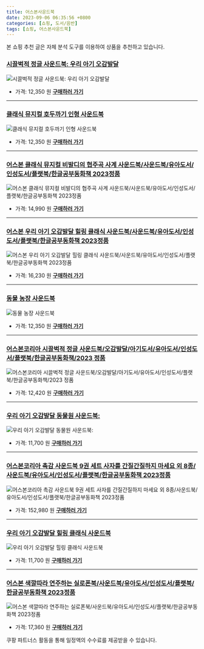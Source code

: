 ```yaml
---
title: 어스본사운드북
date: 2023-09-06 06:35:56 +0800
categories: [쇼핑, 도서/음반]
tags: [쇼핑, 어스본사운드북]
---
```

본 쇼핑 추천 글은 자체 분석 도구를 이용하여 상품을 추천하고 있습니다.
### [시끌벅적 정글 사운드북: 우리 아기 오감발달](https://link.coupang.com/re/AFFSDP?lptag=AF1030537&pageKey=16407069&itemId=77529671&vendorItemId=3130794261&traceid=V0-153-f3d4165d249e1ab4&requestid=20230907063556606266310400&token=31850C%7CMIXED)
![시끌벅적 정글 사운드북: 우리 아기 오감발달](https://ads-partners.coupang.com/image1/kr9EAa4hAP4Y3oweklTn89wIroE2NRlA6666R1-L5W6HE0DYRL5DuuIcFfS3ylElGtnUPzEb8GhVzGBbCprubBsCdYHofvIL8cPdCldBrPh5qNkMrW7E-Wbb05NYIevjdSkQvP-OfSxHqsbLMnVYmM6zw3FnVwOxbg9K6LZrmNqU5IrW5of_ftWkMkKVQ7uhPDFJZuQSO1zZvqrVgEIhEUniB2ZgY3S5dnk0Rl2XdQ3xAbNgmFy1_ynJ0AkjnHEXfjgFXWC2xI-Gl9zQ4k0InBUdYRiKLFCOUIypWoihIAw=)
- 가격: 12,350 원
[**구매하러 가기**](https://link.coupang.com/re/AFFSDP?lptag=AF1030537&pageKey=16407069&itemId=77529671&vendorItemId=3130794261&traceid=V0-153-f3d4165d249e1ab4&requestid=20230907063556606266310400&token=31850C%7CMIXED)
---
### [클래식 뮤지컬 호두까기 인형 사운드북](https://link.coupang.com/re/AFFSDP?lptag=AF1030537&pageKey=4624647158&itemId=5736202849&vendorItemId=73034904876&traceid=V0-153-7f0d3f0a8f5f6b8c&requestid=20230907063556606266310400&token=31850C%7CMIXED)
![클래식 뮤지컬 호두까기 인형 사운드북](https://ads-partners.coupang.com/image1/5jnUHA5ux4nMSliD5j1mJTKCAYs_81gTOGkxd-tXeXmJMuhM-orcg6FkqI-xaZFK2RTi78FDr24DblrBeMVsxGpAQQX_XrHL0vvIcyTdwl0fQBmgu8NI98EWn1531xtX6ShwBeDRWShooBtPk3eWUe5srEWV3Uz9zrq10w77TOlFdwH429sI6_Qna7KWAhUu2YXJqyuRkljoU-4y5s2uCSGNwvUgVnYi3R9kv3BIDyykr-iV1jtP6EatPV0Kyg_MfHq_tb48uN8BeQAGFJ3a)
- 가격: 12,350 원
[**구매하러 가기**](https://link.coupang.com/re/AFFSDP?lptag=AF1030537&pageKey=4624647158&itemId=5736202849&vendorItemId=73034904876&traceid=V0-153-7f0d3f0a8f5f6b8c&requestid=20230907063556606266310400&token=31850C%7CMIXED)
---
### [어스본 클래식 뮤지컬 비발디의 협주곡 사계 사운드북/사운드북/유아도서/인성도서/플랫북/한글공부동화책 2023정품](https://link.coupang.com/re/AFFSDP?lptag=AF1030537&pageKey=7481133221&itemId=19541727911&vendorItemId=86917712575&traceid=V0-153-530c372bbe97c6c4&clickBeacon=2g%2FFLz25tU9yDzyyXtMV4VJQsjRzNwO93CXGPd6f6RvleO8FzgVN1xuHmQl5lHB%2BkJz27zrE6GzxCAyKmtfS5Sy4mT1lfzHKpBY4HKeCL4WBxHLQPYa8%2FdyWYFxYUjOoLNu42bLjzQ71JRqWzfAyT7h%2BwNHCoheOi3yOD%2FkkW3bVOxW7sQnxseZX2RbDvEbXXFsPOLThuT%2BRzidf4USvYm95jaUO2gcw0jrkMF7MvQvIBlD6Rp6qZ8FcZo3voTCjIt%2BYlG5pqPYGl%2Bdqo0XIXnny63tfRK1iFh0gtBeNFbkGMtP7PBH2xqIn9h6Rho0Z8%2BZcPx0EfdoheOnBYzc9zIBd2I5%2B07sxepLdyCrqCqNQydxC%2BkM1409Byq376e2dENCnMaShZXpMW8MFt2XkNUk9oEJdvr7Z2G7CT28OEm%2FhHHbKVaZ0z3uUxOCQSc98IzK8yOMvbkUtEaMckb%2FNdG2csj9MWuIJKf2VkIdd321b%2F2D16KuwR7DLip6eQHMQGDS9R5b9gmAPlw3sQ2fL730Zr3VpV0KZOVhNmOWUUmcmiiln1%2B4nRCbKUQP4mxTbZSPbamRblsCAq68krJiye7PcTQTF8%2Fzigb57Q6O6svA3815mRyiSVOzkOMCXSyVAq%2FOlZZEuQ%2FcdVmb%2BkD85uR227Wd7vLJYbYfLePbN4BlKvXRY%2FyegpWzJ3bmveWuq4LjrnWu5D%2FC%2FFrMne1csEVeZ%2Fl3b7FGhd3DwLY3pT1KIKIMUVuB%2BEWQceL8f6kXZxZMqRe1546hFrWf%2BogyWCro%2FYAPlfY1UOgpHEHe0EFEvcGdXqcVifX6kBf7i1RbJYCwlNaiFyRf0%2F8qrvzrdYtWHApaR5q25%2BlYIIaddsE6ERDWD7afuyIqrqtZbSUiz&requestid=20230907063556606266310400&token=31850C%7CMIXED)
![어스본 클래식 뮤지컬 비발디의 협주곡 사계 사운드북/사운드북/유아도서/인성도서/플랫북/한글공부동화책 2023정품](https://ads-partners.coupang.com/image1/8FOXKOddgqEXdSzY8Ga7O7LTv3WM5HEN-DCpiJXdficV34nSBbT7j3Ta6prs1V22t_Dp2TC6EiJfS7z_uvxFWU6HYVRuMhcYv3TYsj9j7zu1TI6-sBSRt9OdAXX-YA9fh23ANh9NlBHNbdOowNisFDYC_aJKl1mDz3_WExu8l7fG25L_jcK845BkSowfbFB-lSk1e4vVQn9KGtbwoZWb2nhZoqqQubzZBHLhxMgWUx2Vad4UN3MIyWMP5yHm4Q3ysuL5ZkDax8aGEU1z3jh2ItDleapqr1agJUyXdd6khQn6diOD)
- 가격: 14,990 원
[**구매하러 가기**](https://link.coupang.com/re/AFFSDP?lptag=AF1030537&pageKey=7481133221&itemId=19541727911&vendorItemId=86917712575&traceid=V0-153-530c372bbe97c6c4&clickBeacon=2g%2FFLz25tU9yDzyyXtMV4VJQsjRzNwO93CXGPd6f6RvleO8FzgVN1xuHmQl5lHB%2BkJz27zrE6GzxCAyKmtfS5Sy4mT1lfzHKpBY4HKeCL4WBxHLQPYa8%2FdyWYFxYUjOoLNu42bLjzQ71JRqWzfAyT7h%2BwNHCoheOi3yOD%2FkkW3bVOxW7sQnxseZX2RbDvEbXXFsPOLThuT%2BRzidf4USvYm95jaUO2gcw0jrkMF7MvQvIBlD6Rp6qZ8FcZo3voTCjIt%2BYlG5pqPYGl%2Bdqo0XIXnny63tfRK1iFh0gtBeNFbkGMtP7PBH2xqIn9h6Rho0Z8%2BZcPx0EfdoheOnBYzc9zIBd2I5%2B07sxepLdyCrqCqNQydxC%2BkM1409Byq376e2dENCnMaShZXpMW8MFt2XkNUk9oEJdvr7Z2G7CT28OEm%2FhHHbKVaZ0z3uUxOCQSc98IzK8yOMvbkUtEaMckb%2FNdG2csj9MWuIJKf2VkIdd321b%2F2D16KuwR7DLip6eQHMQGDS9R5b9gmAPlw3sQ2fL730Zr3VpV0KZOVhNmOWUUmcmiiln1%2B4nRCbKUQP4mxTbZSPbamRblsCAq68krJiye7PcTQTF8%2Fzigb57Q6O6svA3815mRyiSVOzkOMCXSyVAq%2FOlZZEuQ%2FcdVmb%2BkD85uR227Wd7vLJYbYfLePbN4BlKvXRY%2FyegpWzJ3bmveWuq4LjrnWu5D%2FC%2FFrMne1csEVeZ%2Fl3b7FGhd3DwLY3pT1KIKIMUVuB%2BEWQceL8f6kXZxZMqRe1546hFrWf%2BogyWCro%2FYAPlfY1UOgpHEHe0EFEvcGdXqcVifX6kBf7i1RbJYCwlNaiFyRf0%2F8qrvzrdYtWHApaR5q25%2BlYIIaddsE6ERDWD7afuyIqrqtZbSUiz&requestid=20230907063556606266310400&token=31850C%7CMIXED)
---
### [어스본 우리 아기 오감발달 힐링 클래식 사운드북/사운드북/유아도서/인성도서/플랫북/한글공부동화책 2023정품](https://link.coupang.com/re/AFFSDP?lptag=AF1030537&pageKey=7481126173&itemId=19541699489&vendorItemId=86649970463&traceid=V0-153-1dbc1a9e32028278&clickBeacon=2g%2FFLz25tU9yDzyyXtMV4VJQsjRzNwO93CXGPd6f6RvleO8FzgVN1xuHmQl5lHB%2BkJz27zrE6GzxCAyKmtfS5Sy4mT1lfzHKpBY4HKeCL4XU%2BevL7s0W3uWk8VULoRtmOCnkNao9vkYHOqXmkPn7TY1A6tezrUat56SMXmsGVnlcnPqQP6LuQ8HJOZWirQgEXFsPOLThuT%2BRzidf4USvYm95jaUO2gcw0jrkMF7MvQvIBlD6Rp6qZ8FcZo3voTCj57FXgzGmYmFAG9HNKhCAh4Fsg1helTTvIvtAh6rlRhSaDzTsU0cBG29MTenJPRUPL1shHyHqO3gO9P%2FCawOZ0yJhp3Kz6KfRPjWj09HGd2hg%2Bln%2Fjsg4DhdDGmDi%2B1s%2BIifhopss7YKhHn0JYT%2FmT0k9oEJdvr7Z2G7CT28OEm8zPiFJycBzGJBtG8DdiBZqIzK8yOMvbkUtEaMckb%2FNdLztHjDU%2Fpy0D9xb8xNdrdpb%2F2D16KuwR7DLip6eQHMQGDS9R5b9gmAPlw3sQ2fL730Zr3VpV0KZOVhNmOWUUmcmiiln1%2B4nRCbKUQP4mxTbZSPbamRblsCAq68krJiye7PcTQTF8%2Fzigb57Q6O6svA3815mRyiSVOzkOMCXSyVAq%2FOlZZEuQ%2FcdVmb%2BkD85uR227Wd7vLJYbYfLePbN4BlKvXRY%2FyegpWzJ3bmveWuq4LjrnWu5D%2FC%2FFrMne1csEVeZ%2Fl3b7FGhd3DwLY3pT1KIKIMUVuB%2BEWQceL8f6kXZxZMqRe1546hFrWf%2BogyWCro%2FYAPlfY1UOgpHEHe0EFEvcGdXqcVifX6kBf7i1RbJYCwlNaiFyRf0%2F8qrvzrdYtWHApaR5q25%2BlYIIaddsE6ERDWD7afuyIqrqtZbSUiz&requestid=20230907063556606266310400&token=31850C%7CMIXED)
![어스본 우리 아기 오감발달 힐링 클래식 사운드북/사운드북/유아도서/인성도서/플랫북/한글공부동화책 2023정품](https://ads-partners.coupang.com/image1/nu_OVhe8Q0hol_RvnqaL3S3DHTVJmKXMmu_9J5aFEog_qgJE9ttMvG55_UgOr7aHMGD4bgoyIT_9eVhCRC0lkp2UYalzlYKmVd4ugjH_chtQbjUPMmN8EBa9tHJvJPRNJgAZSRZDSvOszSCclTLrphBEy7IzHwkm2qVaLxFBuL3J6wSxGaqMmXN0h3lz5iXaXXm8H07aUj70CDYPW3djfxguGNXYPIeDrq9NJn9yCKKT3IKr2yBBUU6UxHxko75optIJUL4RACHb5piDBMbF5T_OmhOqdAunsdwEH324S4jP4VeOaQ==)
- 가격: 16,230 원
[**구매하러 가기**](https://link.coupang.com/re/AFFSDP?lptag=AF1030537&pageKey=7481126173&itemId=19541699489&vendorItemId=86649970463&traceid=V0-153-1dbc1a9e32028278&clickBeacon=2g%2FFLz25tU9yDzyyXtMV4VJQsjRzNwO93CXGPd6f6RvleO8FzgVN1xuHmQl5lHB%2BkJz27zrE6GzxCAyKmtfS5Sy4mT1lfzHKpBY4HKeCL4XU%2BevL7s0W3uWk8VULoRtmOCnkNao9vkYHOqXmkPn7TY1A6tezrUat56SMXmsGVnlcnPqQP6LuQ8HJOZWirQgEXFsPOLThuT%2BRzidf4USvYm95jaUO2gcw0jrkMF7MvQvIBlD6Rp6qZ8FcZo3voTCj57FXgzGmYmFAG9HNKhCAh4Fsg1helTTvIvtAh6rlRhSaDzTsU0cBG29MTenJPRUPL1shHyHqO3gO9P%2FCawOZ0yJhp3Kz6KfRPjWj09HGd2hg%2Bln%2Fjsg4DhdDGmDi%2B1s%2BIifhopss7YKhHn0JYT%2FmT0k9oEJdvr7Z2G7CT28OEm8zPiFJycBzGJBtG8DdiBZqIzK8yOMvbkUtEaMckb%2FNdLztHjDU%2Fpy0D9xb8xNdrdpb%2F2D16KuwR7DLip6eQHMQGDS9R5b9gmAPlw3sQ2fL730Zr3VpV0KZOVhNmOWUUmcmiiln1%2B4nRCbKUQP4mxTbZSPbamRblsCAq68krJiye7PcTQTF8%2Fzigb57Q6O6svA3815mRyiSVOzkOMCXSyVAq%2FOlZZEuQ%2FcdVmb%2BkD85uR227Wd7vLJYbYfLePbN4BlKvXRY%2FyegpWzJ3bmveWuq4LjrnWu5D%2FC%2FFrMne1csEVeZ%2Fl3b7FGhd3DwLY3pT1KIKIMUVuB%2BEWQceL8f6kXZxZMqRe1546hFrWf%2BogyWCro%2FYAPlfY1UOgpHEHe0EFEvcGdXqcVifX6kBf7i1RbJYCwlNaiFyRf0%2F8qrvzrdYtWHApaR5q25%2BlYIIaddsE6ERDWD7afuyIqrqtZbSUiz&requestid=20230907063556606266310400&token=31850C%7CMIXED)
---
### [동물 농장 사운드북](https://link.coupang.com/re/AFFSDP?lptag=AF1030537&pageKey=106484880&itemId=321926035&vendorItemId=3788340043&traceid=V0-153-a8ebd95d4817bb82&requestid=20230907063556606266310400&token=31850C%7CMIXED)
![동물 농장 사운드북](https://ads-partners.coupang.com/image1/ivn898feWxRym49JilFKMpIT7xa5-k40hA-eLyr-0FN2EE0ohhD92OFJKq2GaV6LGT0nj-N7hbX5xIJ1xNUbZAMTwVFBvn8ZYnI2e4PG1tQWhbWJE8jOeg5DHPdDHLr0TuzKLyAxvmf-JBpA47rPawsvpFtuky1sxYsVS2Qup5fHxbBSrDwwf5CjuMQNl_FLr9ieOjXN3UrdN8u-ZEtJed-PYQSoCSeS2CKAnlNG5qZltjO1tTxjJ20-j_EziorlT6YCbMsD6qtCUQgRxg==)
- 가격: 12,350 원
[**구매하러 가기**](https://link.coupang.com/re/AFFSDP?lptag=AF1030537&pageKey=106484880&itemId=321926035&vendorItemId=3788340043&traceid=V0-153-a8ebd95d4817bb82&requestid=20230907063556606266310400&token=31850C%7CMIXED)
---
### [어스본코리아 시끌벅적 정글 사운드북/오감발달/아기도서/유아도서/인성도서/플랫북/한글공부동화책/2023 정품](https://link.coupang.com/re/AFFSDP?lptag=AF1030537&pageKey=7534822263&itemId=19793077241&vendorItemId=86895611692&traceid=V0-153-96fde41f6288ee83&clickBeacon=2g%2FFLz25tU9yDzyyXtMV4VJQsjRzNwO93CXGPd6f6RvleO8FzgVN1xuHmQl5lHB%2BkJz27zrE6GzxCAyKmtfS5Sy4mT1lfzHKpBY4HKeCL4X6NIxQKXfDjiWfHVUxeQwtOCnkNao9vkYHOqXmkPn7TeyWnnj7QhNCt1xXuhhgDRAE5J6X5D%2Bnk9QrYrCkYP%2B2XFsPOLThuT%2BRzidf4USvYm95jaUO2gcw0jrkMF7MvQvIBlD6Rp6qZ8FcZo3voTCjIt%2BYlG5pqPYGl%2Bdqo0XIXlQta2WOmKB7xfyShECjl6E8iGWR7b3MVe55kVNDFlP1oOLcSRBz0%2F6vqyNCzTMOMB5lJLAdf%2F9Wev2gOOJ%2FfT73HIGcKl7I3wYHenRcDdPdCEczZsawrWDhV6QHwb6xR0k9oEJdvr7Z2G7CT28OEm8zPiFJycBzGJBtG8DdiBZqIzK8yOMvbkUtEaMckb%2FNdOyfRsP1yL71HbS8FHrkLu9b%2F2D16KuwR7DLip6eQHMQGDS9R5b9gmAPlw3sQ2fL730Zr3VpV0KZOVhNmOWUUmcmiiln1%2B4nRCbKUQP4mxTbZSPbamRblsCAq68krJiye7PcTQTF8%2Fzigb57Q6O6svA3815mRyiSVOzkOMCXSyVAq%2FOlZZEuQ%2FcdVmb%2BkD85uR227Wd7vLJYbYfLePbN4BlKvXRY%2FyegpWzJ3bmveWuq4LjrnWu5D%2FC%2FFrMne1csEVeZ%2Fl3b7FGhd3DwLY3pT1KIKIMUVuB%2BEWQceL8f6kXZxZMqRe1546hFrWf%2BogyWCro%2FYAPlfY1UOgpHEHe0EFEvcGdXqcVifX6kBf7i1RbJYCwlNaiFyRf0%2F8qrvzrdYtWHApaR5q25%2BlYIIaddsE6ERDWD7afuyIqrqtZbSUiz&requestid=20230907063556606266310400&token=31850C%7CMIXED)
![어스본코리아 시끌벅적 정글 사운드북/오감발달/아기도서/유아도서/인성도서/플랫북/한글공부동화책/2023 정품](https://ads-partners.coupang.com/image1/xJVBBo91TleFwVgfxI_lBdYDOQueA-mpjwS8svgF-uYf-aa29Ic1wM9VIaSwCa-_TDXE-k8cM4drfa42Dj1G9pK7XYu9OVTVgkg1rHJhhvWPNXT5emyF67Rwf2SW-LAywoD1T5xdsXbZG5d0H6dM7-UncgSlqy_PVl1kjo0oSZeiD_gJe6Ot6yMLTVmRSeqLIdF_96CDZqf8L9kEHOJ0wL9W17jFaL1HbfIAhOzklJABBu_lmBDCC87I-3kuXHIt9CvIVKkNv6PASl7cnN-zhHiVeNxAz9gzRxSK_sWt241zFpzS)
- 가격: 12,420 원
[**구매하러 가기**](https://link.coupang.com/re/AFFSDP?lptag=AF1030537&pageKey=7534822263&itemId=19793077241&vendorItemId=86895611692&traceid=V0-153-96fde41f6288ee83&clickBeacon=2g%2FFLz25tU9yDzyyXtMV4VJQsjRzNwO93CXGPd6f6RvleO8FzgVN1xuHmQl5lHB%2BkJz27zrE6GzxCAyKmtfS5Sy4mT1lfzHKpBY4HKeCL4X6NIxQKXfDjiWfHVUxeQwtOCnkNao9vkYHOqXmkPn7TeyWnnj7QhNCt1xXuhhgDRAE5J6X5D%2Bnk9QrYrCkYP%2B2XFsPOLThuT%2BRzidf4USvYm95jaUO2gcw0jrkMF7MvQvIBlD6Rp6qZ8FcZo3voTCjIt%2BYlG5pqPYGl%2Bdqo0XIXlQta2WOmKB7xfyShECjl6E8iGWR7b3MVe55kVNDFlP1oOLcSRBz0%2F6vqyNCzTMOMB5lJLAdf%2F9Wev2gOOJ%2FfT73HIGcKl7I3wYHenRcDdPdCEczZsawrWDhV6QHwb6xR0k9oEJdvr7Z2G7CT28OEm8zPiFJycBzGJBtG8DdiBZqIzK8yOMvbkUtEaMckb%2FNdOyfRsP1yL71HbS8FHrkLu9b%2F2D16KuwR7DLip6eQHMQGDS9R5b9gmAPlw3sQ2fL730Zr3VpV0KZOVhNmOWUUmcmiiln1%2B4nRCbKUQP4mxTbZSPbamRblsCAq68krJiye7PcTQTF8%2Fzigb57Q6O6svA3815mRyiSVOzkOMCXSyVAq%2FOlZZEuQ%2FcdVmb%2BkD85uR227Wd7vLJYbYfLePbN4BlKvXRY%2FyegpWzJ3bmveWuq4LjrnWu5D%2FC%2FFrMne1csEVeZ%2Fl3b7FGhd3DwLY3pT1KIKIMUVuB%2BEWQceL8f6kXZxZMqRe1546hFrWf%2BogyWCro%2FYAPlfY1UOgpHEHe0EFEvcGdXqcVifX6kBf7i1RbJYCwlNaiFyRf0%2F8qrvzrdYtWHApaR5q25%2BlYIIaddsE6ERDWD7afuyIqrqtZbSUiz&requestid=20230907063556606266310400&token=31850C%7CMIXED)
---
### [우리 아기 오감발달 동물원 사운드북:](https://link.coupang.com/re/AFFSDP?lptag=AF1030537&pageKey=213665509&itemId=648564422&vendorItemId=4722762770&traceid=V0-153-0cb9b0b49ed6b8b2&requestid=20230907063556606266310400&token=31850C%7CMIXED)
![우리 아기 오감발달 동물원 사운드북:](https://ads-partners.coupang.com/image1/vt0U-sJ6eYA_iJ5xvnagRjrY1XQ77RGlhFLbDYwyETtKijCLNpYKdVe0L2H4orOntScjF2j0ALlTAFjq8jZirvJuiBUTxDXXKtbO65hTmMIA-H38AcImEWafzvXHo4AfsROXb4itWYFsAxtXYz6F7dx8PEN7th9GWwd3O18bhzSyqkicjIPeI2FUEY3KN2hwTF50XH0iD67jOfKCRQ_-M4hrKrPLA1JJl5rEARQQUTPA26TL4qD7ykbLWZiAai2g0vRlZvC9-RzLX88fYio=)
- 가격: 11,700 원
[**구매하러 가기**](https://link.coupang.com/re/AFFSDP?lptag=AF1030537&pageKey=213665509&itemId=648564422&vendorItemId=4722762770&traceid=V0-153-0cb9b0b49ed6b8b2&requestid=20230907063556606266310400&token=31850C%7CMIXED)
---
### [어스본코리아 촉감 사운드북 9권 세트 사자를 간질간질하지 마세요 외 8종/사운드북/유아도서/인성도서/플랫북/한글공부동화책 2023정품](https://link.coupang.com/re/AFFSDP?lptag=AF1030537&pageKey=7481132470&itemId=19541724851&vendorItemId=86917696780&traceid=V0-153-93ae9c7e18c53c54&clickBeacon=2g%2FFLz25tU9yDzyyXtMV4VJQsjRzNwO93CXGPd6f6RvleO8FzgVN1xuHmQl5lHB%2BkJz27zrE6GzxCAyKmtfS5Sy4mT1lfzHKpBY4HKeCL4WaJbqpokMAh6Sj%2BT3I5FKlOCnkNao9vkYHOqXmkPn7TUYf8SQlcfm%2BpZrL5WMZxD6uSbMZB%2FV8rRoleUmBAvIaXFsPOLThuT%2BRzidf4USvYm95jaUO2gcw0jrkMF7MvQvIBlD6Rp6qZ8FcZo3voTCj57FXgzGmYmFAG9HNKhCAhyPxLEx%2FjLawYGLV8xAAxI77G3GibJe81dlEe5lW7U6e28qbQvBGXbhf8R4DrCwov88%2BH7zA2jzVPdPgtT16PjcxTCM4qL%2Bc%2BBbGKti6uhNVdYh4RyCzY0D5YxE0vbUO4OmpcZWFkKMgWLV0EUSedKoYfwNhJuEfzg0Ir%2BnlbXAtHcA7Z51k5p3sL8QvA0ZCdXPeEw7s53VmHXY%2B6FuNA5l5ImDaBt080Ip9aiTUh69fa3h8qizT0I5SPsyvcU%2BhLFgWD1q%2Fsthwxj6R43M3dyCwXJ6I72lURIZNe%2BdlJgwCNXTB5nnkcCudk01UgaIS9Os2Ys5byP45Ws9nMFlnTwn19sOkhrKvKx0J%2FHhN8diV6573MLDP5Tld2eqBi4vIyKWOjUd5dh89LKqjZCYYsfeF0B%2FrGln9WQ38KLLGqZghgI%2BMCMYjxVT0O8QexCME%2FgJ4oIcjPJf2H9YyWH%2BQ6z8nUHM9BB57q0H8pArFUj1fk%2BIRPXToYZO5ry3Zz7nD7l0zHddc29JOmuT0q8K8UeFiapOEMQNy%2FmRPmeM%2BLqDUDVMkPMrY6A2%2BPWQ4djJih%2B6QbvYBKwV6nuNqo7RWw5zJWncT0qVidNAe4F95yL3O&requestid=20230907063556606266310400&token=31850C%7CMIXED)
![어스본코리아 촉감 사운드북 9권 세트 사자를 간질간질하지 마세요 외 8종/사운드북/유아도서/인성도서/플랫북/한글공부동화책 2023정품](https://ads-partners.coupang.com/image1/0Sg3f3FmAJToF8580RrtompcnaieixcZSJwKs4SsNN_t2mWWNTDFfYoZ2V906BM64_knFAW59Hby0-8vfoxMnpdCUdFLLS2F0bgQrMkhppKybuZqZ0FlNI73XEj1QkcLhSQwiP9Lmfv0_6Jw4orRvVDE53Duhg2FJqhgRKuVUkFA1lqIVopfVbGEDpn3p-HsTXGee_hOpMA-Fh0e5mHDi2HgOO13oda9l4dtPrFi9xMp-tZm08asIq_lP0maZ6M0NFUCVrlE4B5WBcsYTKmKUwhjdXWxfLb70_sxM2Azl6OzrZUK)
- 가격: 152,980 원
[**구매하러 가기**](https://link.coupang.com/re/AFFSDP?lptag=AF1030537&pageKey=7481132470&itemId=19541724851&vendorItemId=86917696780&traceid=V0-153-93ae9c7e18c53c54&clickBeacon=2g%2FFLz25tU9yDzyyXtMV4VJQsjRzNwO93CXGPd6f6RvleO8FzgVN1xuHmQl5lHB%2BkJz27zrE6GzxCAyKmtfS5Sy4mT1lfzHKpBY4HKeCL4WaJbqpokMAh6Sj%2BT3I5FKlOCnkNao9vkYHOqXmkPn7TUYf8SQlcfm%2BpZrL5WMZxD6uSbMZB%2FV8rRoleUmBAvIaXFsPOLThuT%2BRzidf4USvYm95jaUO2gcw0jrkMF7MvQvIBlD6Rp6qZ8FcZo3voTCj57FXgzGmYmFAG9HNKhCAhyPxLEx%2FjLawYGLV8xAAxI77G3GibJe81dlEe5lW7U6e28qbQvBGXbhf8R4DrCwov88%2BH7zA2jzVPdPgtT16PjcxTCM4qL%2Bc%2BBbGKti6uhNVdYh4RyCzY0D5YxE0vbUO4OmpcZWFkKMgWLV0EUSedKoYfwNhJuEfzg0Ir%2BnlbXAtHcA7Z51k5p3sL8QvA0ZCdXPeEw7s53VmHXY%2B6FuNA5l5ImDaBt080Ip9aiTUh69fa3h8qizT0I5SPsyvcU%2BhLFgWD1q%2Fsthwxj6R43M3dyCwXJ6I72lURIZNe%2BdlJgwCNXTB5nnkcCudk01UgaIS9Os2Ys5byP45Ws9nMFlnTwn19sOkhrKvKx0J%2FHhN8diV6573MLDP5Tld2eqBi4vIyKWOjUd5dh89LKqjZCYYsfeF0B%2FrGln9WQ38KLLGqZghgI%2BMCMYjxVT0O8QexCME%2FgJ4oIcjPJf2H9YyWH%2BQ6z8nUHM9BB57q0H8pArFUj1fk%2BIRPXToYZO5ry3Zz7nD7l0zHddc29JOmuT0q8K8UeFiapOEMQNy%2FmRPmeM%2BLqDUDVMkPMrY6A2%2BPWQ4djJih%2B6QbvYBKwV6nuNqo7RWw5zJWncT0qVidNAe4F95yL3O&requestid=20230907063556606266310400&token=31850C%7CMIXED)
---
### [우리 아기 오감발달 힐링 클래식 사운드북](https://link.coupang.com/re/AFFSDP?lptag=AF1030537&pageKey=6211484422&itemId=12383254785&vendorItemId=79652948246&traceid=V0-153-9bc4aedd981c941d&requestid=20230907063556606266310400&token=31850C%7CMIXED)
![우리 아기 오감발달 힐링 클래식 사운드북](https://ads-partners.coupang.com/image1/w2KEc-SIt9gLPBr7w23OAWDk7uo75pjgH-tG5On2l05q8wgJabAOL-EHLB7zpIQalRRYJOQ70U52HgTbhecfC_mHmaM9ayAChW7YWBKTCxvG1m8zPWTuin6agJaoDR_YOX6Tq5i1TyzWJ_VoXeajd00TNkcpdnDvs94cwV7dlORgIkr7UMcRJsLDsG092i6Vw3XU52IYABronc9j24wR1YthAU8JydQtdxkRSqU2lXKjDZ9DCng40UNz3WZX2p-73dyoqkPP1g==)
- 가격: 11,700 원
[**구매하러 가기**](https://link.coupang.com/re/AFFSDP?lptag=AF1030537&pageKey=6211484422&itemId=12383254785&vendorItemId=79652948246&traceid=V0-153-9bc4aedd981c941d&requestid=20230907063556606266310400&token=31850C%7CMIXED)
---
### [어스본 색깔따라 연주하는 실로폰북/사운드북/유아도서/인성도서/플랫북/한글공부동화책 2023정품](https://link.coupang.com/re/AFFSDP?lptag=AF1030537&pageKey=7481127693&itemId=19541705824&vendorItemId=86917713509&traceid=V0-153-be2a37f4f6f74284&clickBeacon=2g%2FFLz25tU9yDzyyXtMV4VJQsjRzNwO93CXGPd6f6RvleO8FzgVN1xuHmQl5lHB%2BkJz27zrE6GzxCAyKmtfS5Sy4mT1lfzHKpBY4HKeCL4UNrBNxZ85pNqFbg10qlpYHOCnkNao9vkYHOqXmkPn7TXAJ%2FsrM1OTHZm2j9V%2B7g28CWq6pJskhWVKhS66nsP8bXFsPOLThuT%2BRzidf4USvYm95jaUO2gcw0jrkMF7MvQvIBlD6Rp6qZ8FcZo3voTCjIt%2BYlG5pqPYGl%2Bdqo0XIXmj9%2BopFQq8vIf1afdd0DyIeJLYCFaP4u%2BtpZK9PnrbxE6lzIZgCF2WlRuR2j0%2BCYRYStLp%2BKiZNGdAuPpOzcgielT%2F4w9av45m00%2FVAjmUthaX8kSXonoO8FFGFSex1e6Ym5y%2BeE4kic0GHZdhIGMT79YrVsUV1lPA6T%2Bx6%2FD%2FvWvqbdEr4jOQa1mcg47G0lClMxyUnHqUx3q1piCil%2B2S%2F1O2C88A9c7zKYnazJ2bVX0fcR3UnXCPO%2BUH1RUQ0YckYEfb3c9%2B4W5INAFbc9P%2FG6s41zllpo5CGafjgnJBvYwMj40WMuqyxyARDuCWil%2FIeY2ZeIGVYKUMY%2FodCiJPmeOKYzTGhLjaMiraWHvgUlunBAcj54vThWA3jP%2BtbThE0udvRdEkljMsYOqhagQYN%2FDgPXvfGt91fHoo%2FiLhLW3%2BtIaByc64iap%2FAX05hgZDGDcrh22hFmM4dLoJug5IitZKsgPkmuXQlPsHH0rOlJzTUXUvmu1%2Fu6RTimfVU6lwrXDG%2Fg0OAK%2Fyfv1tk3%2FCbsOaDQ25Iv3UfpbCwZn%2BnIFSSxJc18w131d0y2osIiAJWPWhiG29ku9aURHSF9W4Q5TLjPQakngng4ROfyDYs&requestid=20230907063556606266310400&token=31850C%7CMIXED)
![어스본 색깔따라 연주하는 실로폰북/사운드북/유아도서/인성도서/플랫북/한글공부동화책 2023정품](https://ads-partners.coupang.com/image1/ZfvK0bZVoyKpA-FhZW0j2t4y0sIBUSO606GvZWUO9Gh7LoiyWU8lNVdSlY9AEvlIBZVedMHbwd5ieMIMiP0UgMrDpRYCq-a6pN-onefgTNbDpISRmmRpHg9tUBGZUgH9rQaPfGaX-Z_ZMNP4gBKkRqFXiQwkBL9PjGCTuIdD1Hh_Hnp6RIaijyq2fZVEFMG56e7KTHj1T_X-XjSeP4Z7sRFW_vBdKR-L0LVwavBE_tNRMzO2SehKFz0AW3thJRlSIzWpkiHLFGeqzl1-js6ohixLHkY8gYoTAhEFXdBJnJOgCBOQ4Q==)
- 가격: 17,360 원
[**구매하러 가기**](https://link.coupang.com/re/AFFSDP?lptag=AF1030537&pageKey=7481127693&itemId=19541705824&vendorItemId=86917713509&traceid=V0-153-be2a37f4f6f74284&clickBeacon=2g%2FFLz25tU9yDzyyXtMV4VJQsjRzNwO93CXGPd6f6RvleO8FzgVN1xuHmQl5lHB%2BkJz27zrE6GzxCAyKmtfS5Sy4mT1lfzHKpBY4HKeCL4UNrBNxZ85pNqFbg10qlpYHOCnkNao9vkYHOqXmkPn7TXAJ%2FsrM1OTHZm2j9V%2B7g28CWq6pJskhWVKhS66nsP8bXFsPOLThuT%2BRzidf4USvYm95jaUO2gcw0jrkMF7MvQvIBlD6Rp6qZ8FcZo3voTCjIt%2BYlG5pqPYGl%2Bdqo0XIXmj9%2BopFQq8vIf1afdd0DyIeJLYCFaP4u%2BtpZK9PnrbxE6lzIZgCF2WlRuR2j0%2BCYRYStLp%2BKiZNGdAuPpOzcgielT%2F4w9av45m00%2FVAjmUthaX8kSXonoO8FFGFSex1e6Ym5y%2BeE4kic0GHZdhIGMT79YrVsUV1lPA6T%2Bx6%2FD%2FvWvqbdEr4jOQa1mcg47G0lClMxyUnHqUx3q1piCil%2B2S%2F1O2C88A9c7zKYnazJ2bVX0fcR3UnXCPO%2BUH1RUQ0YckYEfb3c9%2B4W5INAFbc9P%2FG6s41zllpo5CGafjgnJBvYwMj40WMuqyxyARDuCWil%2FIeY2ZeIGVYKUMY%2FodCiJPmeOKYzTGhLjaMiraWHvgUlunBAcj54vThWA3jP%2BtbThE0udvRdEkljMsYOqhagQYN%2FDgPXvfGt91fHoo%2FiLhLW3%2BtIaByc64iap%2FAX05hgZDGDcrh22hFmM4dLoJug5IitZKsgPkmuXQlPsHH0rOlJzTUXUvmu1%2Fu6RTimfVU6lwrXDG%2Fg0OAK%2Fyfv1tk3%2FCbsOaDQ25Iv3UfpbCwZn%2BnIFSSxJc18w131d0y2osIiAJWPWhiG29ku9aURHSF9W4Q5TLjPQakngng4ROfyDYs&requestid=20230907063556606266310400&token=31850C%7CMIXED)


쿠팡 파트너스 활동을 통해 일정액의 수수료를 제공받을 수 있습니다.
